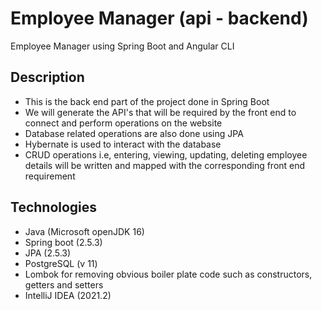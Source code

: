 # Employee Manager (api - backend)
Employee Manager using Spring Boot and Angular CLI

## Description
- This is the back end part of the project done in Spring Boot
- We will generate the API's that will be required by the front end to connect and perform operations on the website
- Database related operations are also done using JPA
- Hybernate is used to interact with the database
- CRUD operations i.e, entering, viewing, updating, deleting employee details will be written and mapped with the corresponding front end requirement

## Technologies
- Java (Microsoft openJDK 16)
- Spring boot (2.5.3)
- JPA (2.5.3)
- PostgreSQL (v 11)
- Lombok for removing obvious boiler plate code such as constructors, getters and setters
- IntelliJ IDEA (2021.2)

